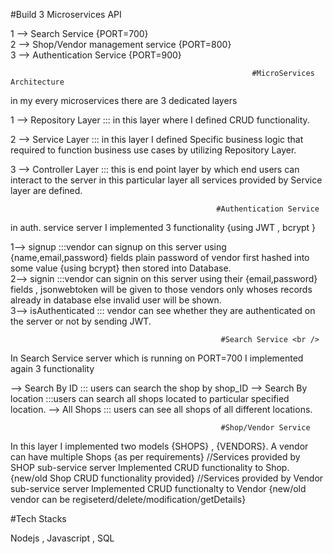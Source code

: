 #Build 3 Microservices API

1 --> Search Service {PORT=700} <br />
2 --> Shop/Vendor management service {PORT=800} <br />
3 --> Authentication Service {PORT=900} <br />
 
                                                          #MicroServices Architecture

in my every microservices there are 3 dedicated layers 

1 --> Repository Layer ::: in this layer where I defined CRUD functionality. 

2 --> Service Layer    ::: in this layer I defined Specific business logic that required to function business use cases by utilizing Repository Layer. 

3 --> Controller Layer ::: this is end point layer by which end users can interact to the server in this particular layer all services provided by 
                            Service layer are defined. 
                            
                                                  #Authentication Service


 in auth. service server I implemented 3 functionality {using JWT , bcrypt } <br />
 
1--> signup :::vendor can signup on this server using {name,email,password} fields plain password of vendor first hashed into some value {using bcrypt} 
              then stored into Database. <br /> 
2--> signin :::vendor can signin on this server using their {email,password} fields , jsonwebtoken will  be given to those vendors only whoses records 
               already in database else invalid user will be shown. <br />
3--> isAuthenticated ::: vendor can see whether they are authenticated on the server or not by sending JWT. <br />

                                                   #Search Service <br />

In Search Service server which is running on PORT=700 I implemented again 3 functionality

--> Search By ID ::: users can search the shop by shop_ID
--> Search By location :::users can search all shops located to particular specified location.
--> All Shops  ::: users can see all shops of all different locations.

                                                   #Shop/Vendor Service


In this layer I implemented two models {SHOPS} , {VENDORS}. 
A vendor can have multiple Shops {as per requirements}
//Services provided by SHOP sub-service server
Implemented CRUD functionality to Shop. {new/old Shop CRUD functionality provided}
//Services provided by Vendor sub-service server
Implemented CRUD functionalty to Vendor 
{new/old vendor can be regiseterd/delete/modification/getDetails}


  #Tech Stacks

  Nodejs ,  Javascript  , SQL


